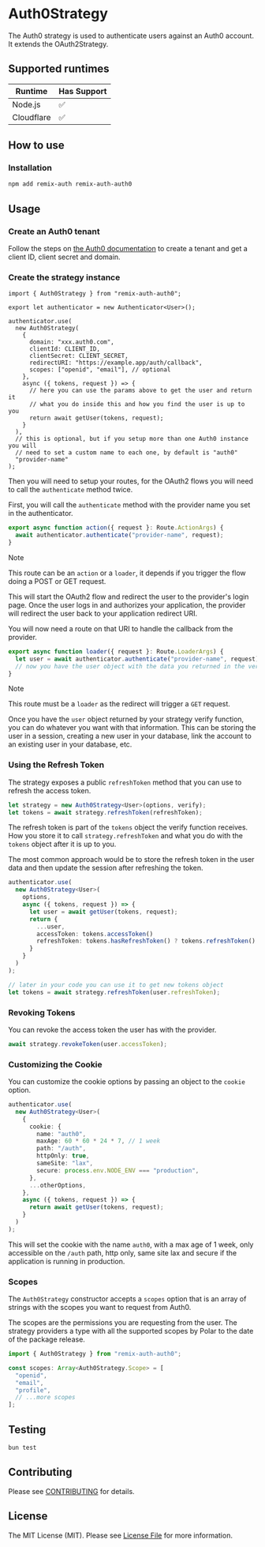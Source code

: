 # Auth0Strategy

The Auth0 strategy is used to authenticate users against an Auth0 account. It extends the OAuth2Strategy.

## Supported runtimes

| Runtime    | Has Support |
| ---------- | ----------- |
| Node.js    | ✅          |
| Cloudflare | ✅          |

## How to use

### Installation

```bash
npm add remix-auth remix-auth-auth0
```

## Usage

### Create an Auth0 tenant

Follow the steps on [the Auth0 documentation](https://auth0.com/docs/get-started/create-tenants) to create a tenant and get a client ID, client secret and domain.

### Create the strategy instance

```tsx
import { Auth0Strategy } from "remix-auth-auth0";

export let authenticator = new Authenticator<User>();

authenticator.use(
  new Auth0Strategy(
    {
      domain: "xxx.auth0.com",
      clientId: CLIENT_ID,
      clientSecret: CLIENT_SECRET,
      redirectURI: "https://example.app/auth/callback",
      scopes: ["openid", "email"], // optional
    },
    async ({ tokens, request }) => {
      // here you can use the params above to get the user and return it
      // what you do inside this and how you find the user is up to you
      return await getUser(tokens, request);
    }
  ),
  // this is optional, but if you setup more than one Auth0 instance you will
  // need to set a custom name to each one, by default is "auth0"
  "provider-name"
);
```

Then you will need to setup your routes, for the OAuth2 flows you will need to call the `authenticate` method twice.

First, you will call the `authenticate` method with the provider name you set in the authenticator.

```ts
export async function action({ request }: Route.ActionArgs) {
  await authenticator.authenticate("provider-name", request);
}
```

> [!NOTE]
> This route can be an `action` or a `loader`, it depends if you trigger the flow doing a POST or GET request.

This will start the OAuth2 flow and redirect the user to the provider's login page. Once the user logs in and authorizes your application, the provider will redirect the user back to your application redirect URI.

You will now need a route on that URI to handle the callback from the provider.

```ts
export async function loader({ request }: Route.LoaderArgs) {
  let user = await authenticator.authenticate("provider-name", request);
  // now you have the user object with the data you returned in the verify function
}
```

> [!NOTE]
> This route must be a `loader` as the redirect will trigger a `GET` request.

Once you have the `user` object returned by your strategy verify function, you can do whatever you want with that information. This can be storing the user in a session, creating a new user in your database, link the account to an existing user in your database, etc.

### Using the Refresh Token

The strategy exposes a public `refreshToken` method that you can use to refresh the access token.

```ts
let strategy = new Auth0Strategy<User>(options, verify);
let tokens = await strategy.refreshToken(refreshToken);
```

The refresh token is part of the `tokens` object the verify function receives. How you store it to call `strategy.refreshToken` and what you do with the `tokens` object after it is up to you.

The most common approach would be to store the refresh token in the user data and then update the session after refreshing the token.

```ts
authenticator.use(
  new Auth0Strategy<User>(
    options,
    async ({ tokens, request }) => {
      let user = await getUser(tokens, request);
      return {
        ...user,
        accessToken: tokens.accessToken()
        refreshToken: tokens.hasRefreshToken() ? tokens.refreshToken() : null,
      }
    }
  )
);

// later in your code you can use it to get new tokens object
let tokens = await strategy.refreshToken(user.refreshToken);
```

### Revoking Tokens

You can revoke the access token the user has with the provider.

```ts
await strategy.revokeToken(user.accessToken);
```

### Customizing the Cookie

You can customize the cookie options by passing an object to the `cookie` option.

```ts
authenticator.use(
  new Auth0Strategy<User>(
    {
      cookie: {
        name: "auth0",
        maxAge: 60 * 60 * 24 * 7, // 1 week
        path: "/auth",
        httpOnly: true,
        sameSite: "lax",
        secure: process.env.NODE_ENV === "production",
      },
      ...otherOptions,
    },
    async ({ tokens, request }) => {
      return await getUser(tokens, request);
    }
  )
);
```

This will set the cookie with the name `auth0`, with a max age of 1 week, only accessible on the `/auth` path, http only, same site lax and secure if the application is running in production.

### Scopes

The `Auth0Strategy` constructor accepts a `scopes` option that is an array of strings with the scopes you want to request from Auth0.

The scopes are the permissions you are requesting from the user. The strategy providers a type with all the supported scopes by Polar to the date of the package release.

```ts
import { Auth0Strategy } from "remix-auth-auth0";

const scopes: Array<Auth0Strategy.Scope> = [
  "openid",
  "email",
  "profile",
  // ...more scopes
];
```

## Testing

```bash
bun test
```

## Contributing

Please see [CONTRIBUTING](CONTRIBUTING.md) for details.

## License

The MIT License (MIT). Please see [License File](LICENSE.md) for more information.
